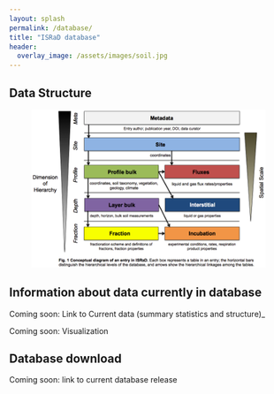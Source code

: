 ```yaml
---
layout: splash
permalink: /database/
title: "ISRaD database"
header:
  overlay_image: /assets/images/soil.jpg
---
```


## Data Structure

<figure>
	<img src="https://github.com/International-Soil-Radiocarbon-Database/ISRaD/raw/master/assets/images/structure_new.png">
</figure>

## Information about data currently in database

Coming soon: Link to Current data (summary statistics and structure)_

Coming soon: Visualization

## Database download

Coming soon: link to current database release